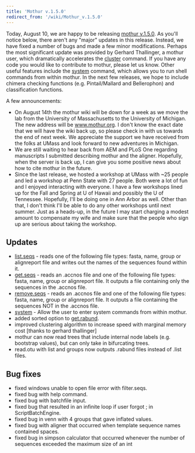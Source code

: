 ```yaml
---
title: 'Mothur v.1.5.0'
redirect_from: '/wiki/Mothur_v.1.5.0'
---
```

Today, August 10, we are happy to be releasing [mothur
v.1.5.0](mothur_v.1.5.0). As you\'ll notice below, there
aren\'t any \"major\" updates in this release. Instead, we have fixed a
number of bugs and made a few minor modifications. Perhaps the most
significant update was provided by Gerhard Thallinger, a mothur user,
which dramatically accelerates the [cluster](cluster)
command. If you have any code you would like to contribute to mothur,
please let us know. Other useful features include the
[system](system) command, which allows you to run shell
commands from within mothur. In the next few releases, we hope to
include chimera checking functions (e.g. Pintail/Mallard and
Bellerophon) and classification functions.

A few announcements:

-   On August 14th the mothur wiki will be down for a week as we move
    the lab from the University of Massachusetts to the University of
    Michigan. The new address will be www.mothur.org. I don\'t know the
    exact date that we will have the wiki back up, so please check in
    with us towards the end of next week. We appreciate the support we
    have received from the folks at UMass and look forward to new
    adventures in Michigan.
-   We are still waiting to hear back from AEM and PLoS One regarding
    manuscripts I submitted describing mothur and the aligner.
    Hopefully, when the server is back up, I can give you some positive
    news about how to cite mothur in the future.
-   Since the last release, we hosted a workshop at UMass with \~25
    people and led a workshop at Penn State with 27 people. Both were a
    lot of fun and I enjoyed interacting with everyone. I have a few
    workshops lined up for the Fall and Spring at U of Hawaii and
    possibly the U of Tennessee. Hopefully, I\'ll be doing one in Ann
    Arbor as well. Other than that, I don\'t think I\'ll be able to do
    any other workshops until next summer. Just as a heads-up, in the
    future I may start charging a modest amount to compensate my wife
    and make sure that the people who sign up are serious about taking
    the workshop.

## Updates

-   [list.seqs](list.seqs) - reads one of the following file
    types: fasta, name, group or alignreport file and writes out the
    names of the sequences found within it.
-   [get.seqs](get.seqs) - reads an .accnos file and one of
    the following file types: fasta, name, group or alignreport file. It
    outputs a file containing only the sequences in the .accnos file.
-   [remove.seqs](remove.seqs) - reads an .accnos file and
    one of the following file types: fasta, name, group or alignreport
    file. It outputs a file containing the sequences NOT in the .accnos
    file.
-   [system](system) - Allow the user to enter system
    commands from within mothur.
-   added sorted option to [get.rabund](get.rabund).
-   improved clustering algorithm to increase speed with marginal memory
    cost \[thanks to gerhard thallinger\]
-   mothur can now read trees that include internal node labels (e.g.
    bootstrap values), but can only take in bifurcating trees.
-   read.otu with list and groups now outputs .rabund files instead of
    .list files.

## Bug fixes

-   fixed windows unable to open file error with filter.seqs.
-   fixed bug with help command.
-   fixed bug with batchfile input.
-   fixed bug that resulted in an infinite loop if user forgot ; in
    ScriptBatchEngine.
-   fixed bug in venn with 4 groups that gave inflated values.
-   fixed bug with aligner that occurred when template sequence names
    contained spaces.
-   fixed bug in simpson calculator that occurred whenever the number of
    sequences exceeded the maximum size of an int
